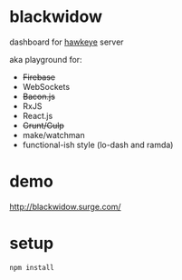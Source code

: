 # blackwidow
dashboard for [hawkeye](http://github.com/zemlanin/hawkeye) server

aka playground for:
- ~~Firebase~~
- WebSockets
- ~~Bacon.js~~
- RxJS
- React.js
- ~~Grunt/Gulp~~
- make/watchman
- functional-ish style (lo-dash and ramda)

# demo
http://blackwidow.surge.com/

# setup
```bash
npm install
```
